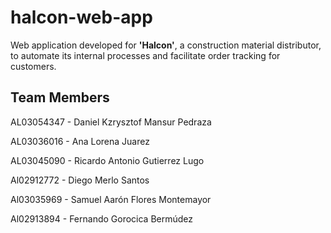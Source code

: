 # halcon-web-app
Web application developed for **'Halcon'**, a construction material distributor, to automate its internal processes and facilitate order tracking for customers.

## Team Members
AL03054347 - Daniel Kzrysztof Mansur Pedraza

AL03036016 - Ana Lorena Juarez

AL03045090 - Ricardo Antonio Gutierrez Lugo

Al02912772 - Diego Merlo Santos

Al03035969 - Samuel Aarón Flores Montemayor

Al02913894 - Fernando Gorocica Bermúdez
